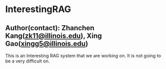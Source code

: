 # InterestingRAG

## Author(contact): Zhanchen Kang(zk11@illinois.edu), Xing Gao(xingg5@illinois.edu)

This is an Interesting RAG system that we are working on. It is not going to be a very difficult on.